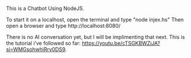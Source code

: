 This is a Chatbot Using NodeJS.

To start it on a localhost, open the terminal and type "node injex.hs"
Then open a browser and type http://localhost:8080/

There is no AI conversation yet, but I will be implimenting that next.
This is the tutorial i've followed so far: https://youtu.be/cTSGKBWZiJA?si=WMGsohwhiRrv0DS9.
